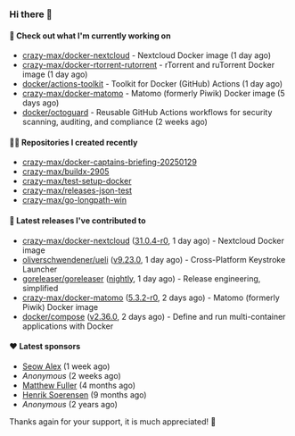 ### Hi there 👋

#### 👷 Check out what I'm currently working on

- [crazy-max/docker-nextcloud](https://github.com/crazy-max/docker-nextcloud) - Nextcloud Docker image (1 day ago)
- [crazy-max/docker-rtorrent-rutorrent](https://github.com/crazy-max/docker-rtorrent-rutorrent) - rTorrent and ruTorrent Docker image (1 day ago)
- [docker/actions-toolkit](https://github.com/docker/actions-toolkit) - Toolkit for Docker (GitHub) Actions (1 day ago)
- [crazy-max/docker-matomo](https://github.com/crazy-max/docker-matomo) - Matomo (formerly Piwik) Docker image (5 days ago)
- [docker/octoguard](https://github.com/docker/octoguard) - Reusable GitHub Actions workflows for security scanning, auditing, and compliance (2 weeks ago)

#### 👨‍💻 Repositories I created recently

- [crazy-max/docker-captains-briefing-20250129](https://github.com/crazy-max/docker-captains-briefing-20250129)
- [crazy-max/buildx-2905](https://github.com/crazy-max/buildx-2905)
- [crazy-max/test-setup-docker](https://github.com/crazy-max/test-setup-docker)
- [crazy-max/releases-json-test](https://github.com/crazy-max/releases-json-test)
- [crazy-max/go-longpath-win](https://github.com/crazy-max/go-longpath-win)

#### 🚀 Latest releases I've contributed to

- [crazy-max/docker-nextcloud](https://github.com/crazy-max/docker-nextcloud) ([31.0.4-r0](https://github.com/crazy-max/docker-nextcloud/releases/tag/31.0.4-r0), 1 day ago) - Nextcloud Docker image
- [oliverschwendener/ueli](https://github.com/oliverschwendener/ueli) ([v9.23.0](https://github.com/oliverschwendener/ueli/releases/tag/v9.23.0), 1 day ago) - Cross-Platform Keystroke Launcher
- [goreleaser/goreleaser](https://github.com/goreleaser/goreleaser) ([nightly](https://github.com/goreleaser/goreleaser/releases/tag/nightly), 1 day ago) - Release engineering, simplified
- [crazy-max/docker-matomo](https://github.com/crazy-max/docker-matomo) ([5.3.2-r0](https://github.com/crazy-max/docker-matomo/releases/tag/5.3.2-r0), 2 days ago) - Matomo (formerly Piwik) Docker image
- [docker/compose](https://github.com/docker/compose) ([v2.36.0](https://github.com/docker/compose/releases/tag/v2.36.0), 2 days ago) - Define and run multi-container applications with Docker

#### ❤️ Latest sponsors
- [Seow Alex](https://github.com/seowalex) (1 week ago)
- _Anonymous_ (2 weeks ago)
- [Matthew Fuller](https://github.com/mathematics333) (4 months ago)
- [Henrik Soerensen](https://github.com/hsoerensen) (9 months ago)
- _Anonymous_ (2 years ago)

Thanks again for your support, it is much appreciated! 🙏
